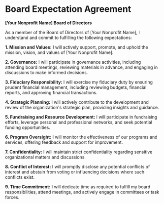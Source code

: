 # Board Expectation Agreement

**[Your Nonprofit Name] Board of Directors**

As a member of the Board of Directors of [Your Nonprofit Name], I understand and commit to fulfilling the following expectations:

**1. Mission and Values:** I will actively support, promote, and uphold the mission, vision, and values of [Your Nonprofit Name].

**2. Governance:** I will participate in governance activities, including attending board meetings, reviewing materials in advance, and engaging in discussions to make informed decisions.

**3. Fiduciary Responsibility:** I will exercise my fiduciary duty by ensuring prudent financial management, including reviewing budgets, financial reports, and approving financial transactions.

**4. Strategic Planning:** I will actively contribute to the development and review of the organization's strategic plan, providing insights and guidance.

**5. Fundraising and Resource Development:** I will participate in fundraising efforts, leverage personal and professional networks, and seek potential funding opportunities.

**6. Program Oversight:** I will monitor the effectiveness of our programs and services, offering feedback and support for improvement.

**7. Confidentiality:** I will maintain strict confidentiality regarding sensitive organizational matters and discussions.

**8. Conflict of Interest:** I will promptly disclose any potential conflicts of interest and abstain from voting or influencing decisions where such conflicts exist.

**9. Time Commitment:** I will dedicate time as required to fulfill my board responsibilities, attend meetings, and actively engage in committees or task forces.
